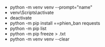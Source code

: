  - python -m venv venv --prompt="name"
 - venv\Scripts\activate
 - deactivate
 - python -m pip install <package-name>==phien_ban requests
 - python -m pip list
 - python -m pip freeze > .txt
 - python -m venv venv --clear
